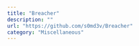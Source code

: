 ```yaml
---
title: "Breacher"
description: ""
url: "https://github.com/s0md3v/Breacher"
category: "Miscellaneous"
---
```

